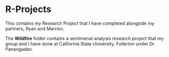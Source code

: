 # R-Projects

This contains my Research Project that I have completed alongside my partners, Ryan and Marrion.

The ****Wildfire**** folder contains a sentimenal analysis research project that my group and I have done at California State University, Fullerton
under Dr. Panangadan.
